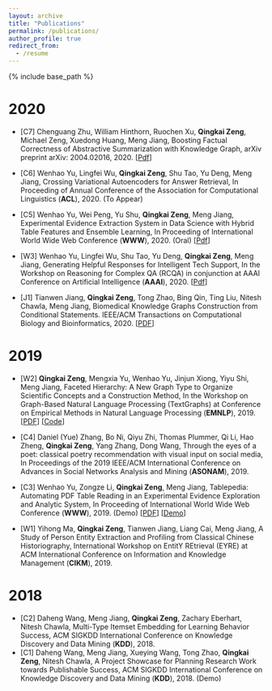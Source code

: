 ```yaml
---
layout: archive
title: "Publications"
permalink: /publications/
author_profile: true
redirect_from:
  - /resume
---
```


{% include base_path %}

2020
======
* \[C7\] Chenguang Zhu, William Hinthorn, Ruochen Xu, **Qingkai Zeng**, Michael Zeng, Xuedong Huang, Meng Jiang, Boosting Factual Correctness of Abstractive Summarization with Knowledge Graph, arXiv preprint arXiv: 2004.02016, 2020. \[[Pdf](/papers/C7_BoostingFactual_2020.pdf)\]

* \[C6\] Wenhao Yu, Lingfei Wu, **Qingkai Zeng**, Shu Tao, Yu Deng, Meng Jiang, Crossing Variational Autoencoders for Answer Retrieval, In Proceeding of Annual Conference of the Association for Computational Linguistics (**ACL**), 2020. (To Appear)

* \[C5\] Wenhao Yu, Wei Peng, Yu Shu, **Qingkai Zeng**, Meng Jiang, Experimental Evidence Extraction System in Data Science with Hybrid Table Features and Ensemble Learning, In Proceeding of International World Wide Web Conference (**WWW**), 2020. (Oral) \[[Pdf](/papers/C2_WWW_2020.pdf)\]

* \[W3\] Wenhao Yu, Lingfei Wu, Shu Tao, Yu Deng, **Qingkai Zeng**, Meng Jiang, Generating Helpful Responses for Intelligent Tech Support, In the Workshop on Reasoning for Complex QA (RCQA) in conjunction at AAAI Conference on Artificial Intelligence (**AAAI**), 2020.  \[[Pdf](/papers/W2_RCQA_2020.pdf)\]

* \[J1\] Tianwen Jiang, **Qingkai Zeng**, Tong Zhao, Bing Qin, Ting Liu, Nitesh Chawla, Meng Jiang, Biomedical Knowledge Graphs Construction from Conditional Statements. IEEE/ACM Transactions on Computational Biology and Bioinformatics, 2020. \[[PDF]()\]

2019
======

* \[W2\] **Qingkai Zeng**, Mengxia Yu, Wenhao Yu, Jinjun Xiong, Yiyu Shi, Meng Jiang, Faceted Hierarchy: A New Graph Type to Organize Scientific Concepts and a Construction Method, In the Workshop on Graph-Based Natural Language Processing (TextGraphs) at Conference on Empirical Methods in Natural Language Processing (**EMNLP**), 2019. \[[PDF](/papers/W1_TextGraph_2019.pdf)\] \[[Code](/papers/W1_TextGraph_2019.pdf)\]

* \[C4\] Daniel (Yue) Zhang, Bo Ni, Qiyu Zhi, Thomas Plummer, Qi Li, Hao Zheng, **Qingkai Zeng**, Yang Zhang, Dong Wang, Through the eyes of a poet: classical poetry recommendation with visual input on social media, In Proceedings of the 2019 IEEE/ACM International Conference on Advances in Social Networks Analysis and Mining (**ASONAM**), 2019.


* \[C3\] Wenhao Yu, Zongze Li, **Qingkai Zeng**, Meng Jiang, Tablepedia: Automating PDF Table Reading in an Experimental Evidence Exploration and Analytic System, In Proceeding of International World Wide Web Conference (**WWW**), 2019. (Demo) \[[PDF](/papers/C1_WWW_2019.pdf)\] \[[Demo](https://vimeo.com/310162310)\]

* \[W1\] Yihong Ma, **Qingkai Zeng**, Tianwen Jiang, Liang Cai, Meng Jiang, A Study of Person Entity Extraction and Profiling from Classical Chinese Historiography, International Workshop on EntitY REtrieval (EYRE) at ACM International Conference on Information and Knowledge Management (**CIKM**), 2019.

2018
======
* \[C2\] Daheng Wang, Meng Jiang, **Qingkai Zeng**, Zachary Eberhart, Nitesh Chawla, Multi-Type Itemset Embedding for Learning Behavior Success, ACM SIGKDD International Conference on Knowledge Discovery and Data Mining (**KDD**), 2018.
* \[C1\] Daheng Wang, Meng Jiang, Xueying Wang, Tong Zhao, **Qingkai Zeng**, Nitesh Chawla, A Project Showcase for Planning Research Work towards Publishable Success, ACM SIGKDD International Conference on Knowledge Discovery and Data Mining (**KDD**), 2018. (Demo)
